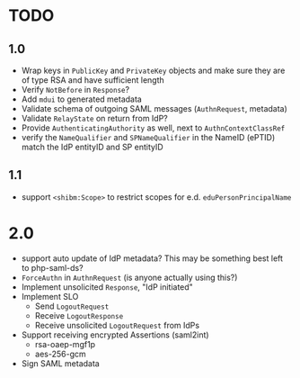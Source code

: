 # TODO
 
## 1.0

- Wrap keys in `PublicKey` and `PrivateKey` objects and make sure they are of
  type RSA and have sufficient length
- Verify `NotBefore` in `Response`? 
- Add `mdui` to generated metadata
- Validate schema of outgoing SAML messages (`AuthnRequest`, metadata)
- Validate `RelayState` on return from IdP?
- Provide `AuthenticatingAuthority` as well, next to `AuthnContextClassRef`
- verify the `NameQualifier` and `SPNameQualifier` in the NameID (ePTID) match
  the IdP entityID and SP entityID

## 1.1

- support `<shibm:Scope>` to restrict scopes for e.d. `eduPersonPrincipalName`

# 2.0

- support auto update of IdP metadata? This may be something best left to 
  php-saml-ds?
- `ForceAuthn` in `AuthnRequest` (is anyone actually using this?)
- Implement unsolicited `Response`, "IdP initiated"
- Implement SLO
  - Send `LogoutRequest`
  - Receive `LogoutResponse`
  - Receive unsolicited `LogoutRequest` from IdPs
- Support receiving encrypted Assertions (saml2int)
  - rsa-oaep-mgf1p
  - aes-256-gcm
- Sign SAML metadata
